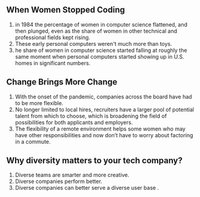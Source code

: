 ## When Women Stopped Coding

1. in 1984 the percentage of women in computer science flattened, and then plunged, even as the share of women in other technical and professional fields kept rising.
2. These early personal computers weren't much more than toys.
3. he share of women in computer science started falling at roughly the same moment when personal computers started showing up in U.S. homes in significant numbers.


## Change Brings More Change

1. With the onset of the pandemic, companies across the board have had to be more flexible.
2. No longer limited to local hires, recruiters have a larger pool of potential talent from which to choose, which is broadening the field of possibilities for both applicants and employers.
3. The flexibility of a remote environment helps some women who may have other responsibilities and now don’t have to worry about factoring in a commute.


## Why diversity matters to your tech company?

1. Diverse teams are smarter and more creative.
2. Diverse companies perform better.
3. Diverse companies can better serve a diverse user base .